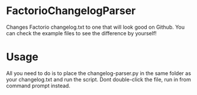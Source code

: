 # FactorioChangelogParser
Changes Factorio changelog.txt to one that will look good on Github. You can check the example files to see the difference by yourself!


# Usage
All you need to do is to place the changelog-parser.py in the same folder as your changelog.txt and run the script. Dont double-click the file, run in from command prompt instead.
